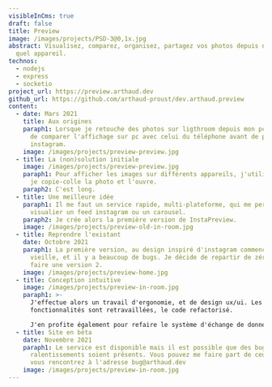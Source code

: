 ```yaml
---
visibleInCms: true
draft: false
title: Preview
image: /images/projects/PSD-3@0,1x.jpg
abstract: Visualisez, comparez, organisez, partagez vos photos depuis n'importe
  quel appareil.
technos:
  - nodejs
  - express
  - socketio
project_url: https://preview.arthaud.dev
github_url: https://github.com/arthaud-proust/dev.arthaud.preview
content:
  - date: Mars 2021
    title: Aux origines
    paraph1: Lorsque je retouche des photos sur ligthroom depuis mon pc, j'ai envie
      de comparer l'affichage sur pc avec celui du téléphone avant de poster sur
      instagram.
    image: /images/projects/preview-preview.jpg
  - title: La (non)solution initiale
    image: /images/projects/preview-preview.jpg
    paraph1: Pour afficher les images sur différents appareils, j'utilise un cable,
      je copie-colle la photo et l'ouvre.
    paraph2: C'est long.
  - title: Une meilleure idée
    paraph1: Il me faut un service rapide, multi-plateforme, qui me permette de
      visualier un feed instagram ou un carousel.
    paraph2: Je crée alors la première version de InstaPreview.
    image: /images/projects/preview-old-in-room.jpg
  - title: Reprendre l'existant
    date: Octobre 2021
    paraph1: La première version, au design inspiré d'instagram commence à se faire
      vieille, et il y a beaucoup de bugs. Je décide de repartir de zéro, et de
      faire une version 2.
    image: /images/projects/preview-home.jpg
  - title: Conception intuitive
    image: /images/projects/preview-in-room.jpg
    paraph1: >-
      J'effectue alors un travail d'ergonomie, et de design ux/ui. Les
      fonctionnalités sont retravaillées, le code refactorisé.

      J'en profite également pour refaire le système d'échange de données en temps réel.
  - title: Site en bêta
    date: Novembre 2021
    paraph1: Le service est disponible mais il est possible que des bugs ou des
      ralentissements soient présents. Vous pouvez me faire part de ceux que
      vous rencontrez à l'adresse bug@arthaud.dev
    image: /images/projects/preview-in-room.jpg
---
```

